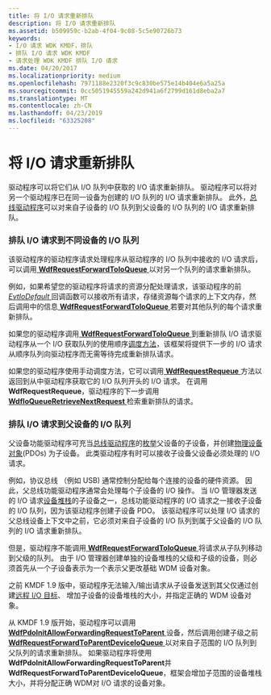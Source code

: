 ```yaml
---
title: 将 I/O 请求重新排队
description: 将 I/O 请求重新排队
ms.assetid: b509959c-b2ab-4f04-9c08-5c5e90726b73
keywords:
- I/O 请求 WDK KMDF，排队
- 排队 I/O 请求 WDK KMDF
- 请求处理 WDK KMDF 排队 I/O 请求
ms.date: 04/20/2017
ms.localizationpriority: medium
ms.openlocfilehash: 7971188e2320f3c9c830be575e14b404e6a5a25a
ms.sourcegitcommit: 0cc5051945559a242d941a6f2799d161d8eba2a7
ms.translationtype: MT
ms.contentlocale: zh-CN
ms.lasthandoff: 04/23/2019
ms.locfileid: "63325208"
---
```

# <a name="requeuing-io-requests"></a>将 I/O 请求重新排队





驱动程序可以将它们从 I/O 队列中获取的 I/O 请求重新排队。 驱动程序可以将对另一个驱动程序已在同一设备为创建的 I/O 队列的 I/O 请求重新排队。 此外，[总线驱动程序](https://msdn.microsoft.com/library/windows/hardware/ff540704)可以对来自子设备的 I/O 队列到父设备的 I/O 队列的 I/O 请求重新排队。

### <a name="requeuing-an-io-request-to-a-different-io-queue-for-a-device"></a>排队 I/O 请求到不同设备的 I/O 队列

该驱动程序的驱动程序请求处理程序从驱动程序的 I/O 队列中接收的 I/O 请求后，可以调用[ **WdfRequestForwardToIoQueue** ](https://msdn.microsoft.com/library/windows/hardware/ff549958)以对另一个队列的请求重新排队。

例如，如果希望您的驱动程序将请求的资源分配处理请求，该驱动程序的前[ *EvtIoDefault* ](https://msdn.microsoft.com/library/windows/hardware/ff541757)回调函数可以接收所有请求，存储资源每个请求的上下文内存，然后调用中的信息[ **WdfRequestForwardToIoQueue** ](https://msdn.microsoft.com/library/windows/hardware/ff549958)若要对其他队列的每个请求重新排队。

如果您的驱动程序调用[ **WdfRequestForwardToIoQueue** ](https://msdn.microsoft.com/library/windows/hardware/ff549958)到重新排队 I/O 请求驱动程序从一个 I/O 获取队列的使用顺序[调度方法](dispatching-methods-for-i-o-requests.md)，该框架将提供下一步的 I/O 请求从顺序队列向驱动程序而无需等待完成重新排队请求。

如果您的驱动程序使用手动调度方法，它可以调用[ **WdfRequestRequeue** ](https://msdn.microsoft.com/library/windows/hardware/ff550012)方法以返回到从中驱动程序获取它的 I/O 队列开头的 I/O 请求。 在调用**WdfRequestRequeue**，驱动程序的下一步调用[ **WdfIoQueueRetrieveNextRequest** ](https://msdn.microsoft.com/library/windows/hardware/ff548462)检索重新排队的请求。

### <a name="requeuing-an-io-request-to-a-parent-devices-io-queue"></a>排队 I/O 请求到父设备的 I/O 队列

父设备功能驱动程序可充当[总线驱动程序](https://msdn.microsoft.com/library/windows/hardware/ff540704)的[枚举](enumerating-the-devices-on-a-bus.md)父设备的子设备，并创建[物理设备对象](wdm-concepts-for-kmdf-drivers.md#device-stacks)(PDOs) 为子设备。 此类驱动程序有时可以接收子设备父设备必须处理的 I/O 请求。

例如，协议总线 （例如 USB) 通常控制分配给每个连接的设备的硬件资源。 因此，父总线功能驱动程序通常会处理每个子设备的 I/O 操作。 当 I/O 管理器发送的 I/O 请求[设备堆栈](wdm-concepts-for-kmdf-drivers.md#device-stacks)的子设备之一，总线功能驱动程序的 I/O 请求之一接收子设备的 I/O 队列，因为该驱动程序创建子设备 PDO。 该驱动程序可以处理 I/O 请求的父总线设备上下文中之前，它必须对来自子设备的 I/O 队列到属于父设备的 I/O 队列的 I/O 请求重新排队。

但是，驱动程序不能调用[ **WdfRequestForwardToIoQueue** ](https://msdn.microsoft.com/library/windows/hardware/ff549958)将请求从子队列移动到父级的队列。 由于 I/O 管理器创建单独的设备堆栈的父级和子级的设备，则必须首先从一个子设备表示为一个表示父更改基础 WDM 设备对象。

之前 KMDF 1.9 版中，驱动程序无法输入/输出请求从子设备发送到其父仅通过创建[远程 I/O 目标](general-i-o-targets.md)、 增加子设备的设备堆栈的大小，并指定正确的 WDM 设备对象。

从 KMDF 1.9 版开始，驱动程序可以调用[ **WdfPdoInitAllowForwardingRequestToParent** ](https://msdn.microsoft.com/library/windows/hardware/ff548789)设备，然后调用创建子级之前[ **WdfRequestForwardToParentDeviceIoQueue** ](https://msdn.microsoft.com/library/windows/hardware/ff549959)以对来自子范围的 I/O 队列到父队列的请求重新排队。 如果驱动程序将使用**WdfPdoInitAllowForwardingRequestToParent**并**WdfRequestForwardToParentDeviceIoQueue**，框架会增加子范围的设备堆栈大小，并将分配正确 WDM对 I/O 请求的设备对象。

 

 





